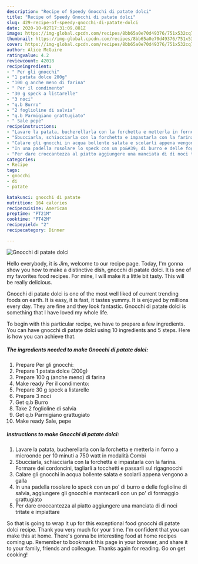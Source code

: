 ```yaml
---
description: "Recipe of Speedy Gnocchi di patate dolci"
title: "Recipe of Speedy Gnocchi di patate dolci"
slug: 429-recipe-of-speedy-gnocchi-di-patate-dolci
date: 2020-10-02T17:31:09.881Z
image: https://img-global.cpcdn.com/recipes/8bb65a0e70d49376/751x532cq70/gnocchi-di-patate-dolci-recipe-main-photo.jpg
thumbnail: https://img-global.cpcdn.com/recipes/8bb65a0e70d49376/751x532cq70/gnocchi-di-patate-dolci-recipe-main-photo.jpg
cover: https://img-global.cpcdn.com/recipes/8bb65a0e70d49376/751x532cq70/gnocchi-di-patate-dolci-recipe-main-photo.jpg
author: Alice McGuire
ratingvalue: 4.2
reviewcount: 42018
recipeingredient:
- " Per gli gnocchi"
- "1 patata dolce 200g"
- "100 g anche meno di farina"
- " Per il condimento"
- "30 g speck a listarelle"
- "3 noci"
- "q.b Burro"
- "2 foglioline di salvia"
- "q.b Parmigiano grattugiato"
- " Sale pepe"
recipeinstructions:
- "Lavare la patata, bucherellarla con la forchetta e metterla in forno a microonde per 10 minuti a 750 watt in modalità Combi"
- "Sbucciarla, schiacciarla con la forchetta e impastarla con la farina. Formare dei cordoncini, tagliarli a tocchetti e passarli sul rigagnocchi"
- "Calare gli gnocchi in acqua bollente salata e scolarli appena vengono a galla"
- "In una padella rosolare lo speck con un po&#39; di burro e delle foglioline di salvia, aggiungere gli gnocchi e mantecarli con un po&#39; di formaggio grattugiato"
- "Per dare croccantezza al piatto aggiungere una manciata di di noci tritate e impiattare"
categories:
- Recipe
tags:
- gnocchi
- di
- patate

katakunci: gnocchi di patate 
nutrition: 164 calories
recipecuisine: American
preptime: "PT21M"
cooktime: "PT42M"
recipeyield: "2"
recipecategory: Dinner

---
```



![Gnocchi di patate dolci](https://img-global.cpcdn.com/recipes/8bb65a0e70d49376/751x532cq70/gnocchi-di-patate-dolci-recipe-main-photo.jpg)

Hello everybody, it is Jim, welcome to our recipe page. Today, I'm gonna show you how to make a distinctive dish, gnocchi di patate dolci. It is one of my favorites food recipes. For mine, I will make it a little bit tasty. This will be really delicious.



Gnocchi di patate dolci is one of the most well liked of current trending foods on earth. It is easy, it is fast, it tastes yummy. It is enjoyed by millions every day. They are fine and they look fantastic. Gnocchi di patate dolci is something that I have loved my whole life.


To begin with this particular recipe, we have to prepare a few ingredients. You can have gnocchi di patate dolci using 10 ingredients and 5 steps. Here is how you can achieve that.

<!--inarticleads1-->

##### The ingredients needed to make Gnocchi di patate dolci:

1. Prepare  Per gli gnocchi:
1. Prepare 1 patata dolce (200g)
1. Prepare 100 g (anche meno) di farina
1. Make ready  Per il condimento:
1. Prepare 30 g speck a listarelle
1. Prepare 3 noci
1. Get q.b Burro
1. Take 2 foglioline di salvia
1. Get q.b Parmigiano grattugiato
1. Make ready  Sale, pepe




<!--inarticleads2-->

##### Instructions to make Gnocchi di patate dolci:

1. Lavare la patata, bucherellarla con la forchetta e metterla in forno a microonde per 10 minuti a 750 watt in modalità Combi
1. Sbucciarla, schiacciarla con la forchetta e impastarla con la farina. Formare dei cordoncini, tagliarli a tocchetti e passarli sul rigagnocchi
1. Calare gli gnocchi in acqua bollente salata e scolarli appena vengono a galla
1. In una padella rosolare lo speck con un po&#39; di burro e delle foglioline di salvia, aggiungere gli gnocchi e mantecarli con un po&#39; di formaggio grattugiato
1. Per dare croccantezza al piatto aggiungere una manciata di di noci tritate e impiattare




So that is going to wrap it up for this exceptional food gnocchi di patate dolci recipe. Thank you very much for your time. I'm confident that you can make this at home. There's gonna be interesting food at home recipes coming up. Remember to bookmark this page in your browser, and share it to your family, friends and colleague. Thanks again for reading. Go on get cooking!
